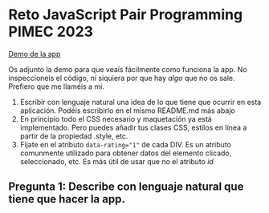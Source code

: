 # Reto JavaScript Pair Programming PIMEC 2023

[Demo de la app](https://omiras.github.io/interactive-rating-component-main/)

Os adjunto la demo para que veaís fácilmente como funciona la app. No inspeccioneis el código, ni siquiera por que hay _algo_ que no os sale. Prefiero que me llaméis a mi.

1. Escribir con lenguaje natural una idea de lo que tiene que ocurrir en esta aplicación. Podéis escribirlo en el mismo README.md más abajo
2. En principio todo el CSS necesario y maquetación ya está implementado. Pero puedes añadir tus clases CSS, estilos en línea a partir de la propiedad .style, etc.
3. Fijate en el atributo `data-rating="1"` de cada DIV. Es un atributo comunmente utilizado para obtener datos del elemento clicado, seleccionado, etc. Es más útil de usar que no el atributo _id_

## Pregunta 1: Describe con lenguaje natural que tiene que hacer la app.
